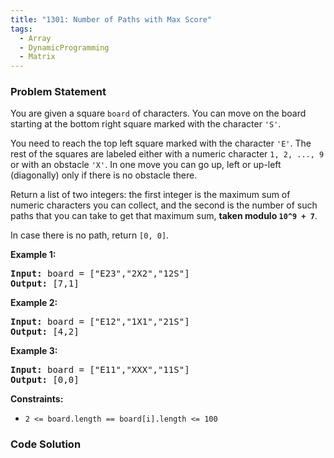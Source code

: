 ```yaml
---
title: "1301: Number of Paths with Max Score"
tags:
  - Array
  - DynamicProgramming
  - Matrix
---
```

### Problem Statement

<p>You are given a square <code>board</code> of characters. You can move on the board starting at the bottom right square marked with the character <code>&#39;S&#39;</code>.</p>

<p>You need to reach the top left square marked with the character <code>&#39;E&#39;</code>. The rest of the squares are labeled either with a numeric character <code>1, 2, ..., 9</code> or with an obstacle <code>&#39;X&#39;</code>. In one move you can go up, left or up-left (diagonally) only if there is no obstacle there.</p>

<p>Return a list of two integers: the first integer is the maximum sum of numeric characters you can collect, and the second is the number of such paths that you can take to get that maximum sum, <strong>taken modulo <code>10^9 + 7</code></strong>.</p>

<p>In case there is no path, return <code>[0, 0]</code>.</p>


<p><strong class="example">Example 1:</strong></p>
<pre><strong>Input:</strong> board = ["E23","2X2","12S"]
<strong>Output:</strong> [7,1]
</pre><p><strong class="example">Example 2:</strong></p>
<pre><strong>Input:</strong> board = ["E12","1X1","21S"]
<strong>Output:</strong> [4,2]
</pre><p><strong class="example">Example 3:</strong></p>
<pre><strong>Input:</strong> board = ["E11","XXX","11S"]
<strong>Output:</strong> [0,0]
</pre>

<p><strong>Constraints:</strong></p>

<ul>
	<li><code>2 &lt;= board.length == board[i].length &lt;= 100</code></li>
</ul>

### Code Solution

```python

```
